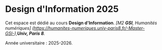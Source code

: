 # Design d'Information 2025 

Cet espace est dédié au cours **Design d'Information**.
*[M2 **GSI**, Humanités numériques] (https://humanites-numeriques.univ-paris8.fr/-Master-GSI-),**Univ, Paris 8**.*

Année universitaire : 2025-2026.
